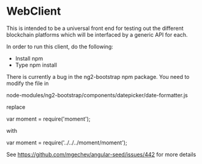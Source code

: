 # WebClient
This is intended to be a universal front end for testing out the different blockchain platforms which will be interfaced by a generic API for each.

In order to run this client, do the following:

 - Install npm
 - Type npm install

There is currently a bug in the ng2-bootstrap npm package.  You need to modify the file in
  
  node-modules/ng2-bootstrap/components/datepicker/date-formatter.js
  
replace

  var moment = require('moment');

with 

  var moment = require('../../../moment/moment');


See https://github.com/mgechev/angular-seed/issues/442 for more details
